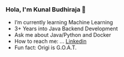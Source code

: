 ### Hola, I'm Kunal Budhiraja 👋




- I’m currently learning Machine Learning
- 3+ Years into Java Backend Development
- Ask me about Java/Python and Docker
- How to reach me: ... [Linkedin](https://www.linkedin.com/in/kunal-budhiraja-994a18136) 
- Fun fact: Origi is G.O.A.T. 
